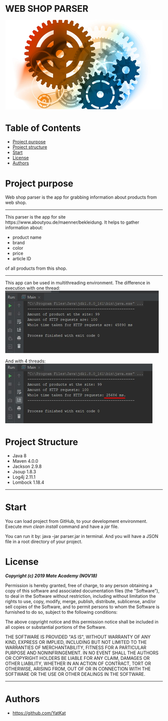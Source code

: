 # WEB SHOP PARSER
![parser](/images/parser1.jpg)

# Table of Contents
* [Project purpose](#purpose)
* [Project structure](#structure)
* [Start](#user-start)
* [License](#license)
* [Authors](#authors)

# <a name="purpose"></a>Project purpose
Web shop parser is the app for grabbing information about products from web shop.
<hr>
This parser is the app for site https://www.aboutyou.de/maenner/bekleidung. 
It helps to gather information about:

* product name
* brand
* color
* price
* article ID

of all products from this shop.
<hr>

This app can be used in multithreading environment.
The difference in execution with one thread:
![stdout_parser](images/stdout_parser.jpg)

And with 4 threads:
![stdout_parser](images/parserMT.jpg)

# <a name="structure"></a>Project Structure
* Java 8
* Maven 4.0.0
* Jackson 2.9.8
* Jsoup 1.8.3
* Log4j 2.11.1
* Lombock 1.18.4
<hr>

# <a name="user-start"></a>Start
You can load project from GitHub, to your development environment.
Execute *mvn clean install* command and have a *jar* file.

You can run it by: java -jar parser.jar in terminal. 
And you will have a JSON file in a root directory of your project.

# <a name="license"></a>License

***Copyright (c) 2019 Mate Academy (NOV18)***

Permission is hereby granted, free of charge, to any person obtaining a copy of this software and associated documentation files (the "Software"), to deal in the Software without restriction, including without limitation the rights to use, copy, modify, merge, publish, distribute, sublicense, and/or sell copies of the Software, and to permit persons to whom the Software is furnished to do so, subject to the following conditions:

The above copyright notice and this permission notice shall be included in all copies or substantial portions of the Software.

THE SOFTWARE IS PROVIDED "AS IS", WITHOUT WARRANTY OF ANY KIND, EXPRESS OR IMPLIED, INCLUDING BUT NOT LIMITED TO THE WARRANTIES OF MERCHANTABILITY, FITNESS FOR A PARTICULAR PURPOSE AND NONINFRINGEMENT. IN NO EVENT SHALL THE AUTHORS OR COPYRIGHT HOLDERS BE LIABLE FOR ANY CLAIM, DAMAGES OR OTHER LIABILITY, WHETHER IN AN ACTION OF CONTRACT, TORT OR OTHERWISE, ARISING FROM, OUT OF OR IN CONNECTION WITH THE SOFTWARE OR THE USE OR OTHER DEALINGS IN THE SOFTWARE.

<hr>

# <a name="authors"></a>Authors
* https://github.com/YatKat
